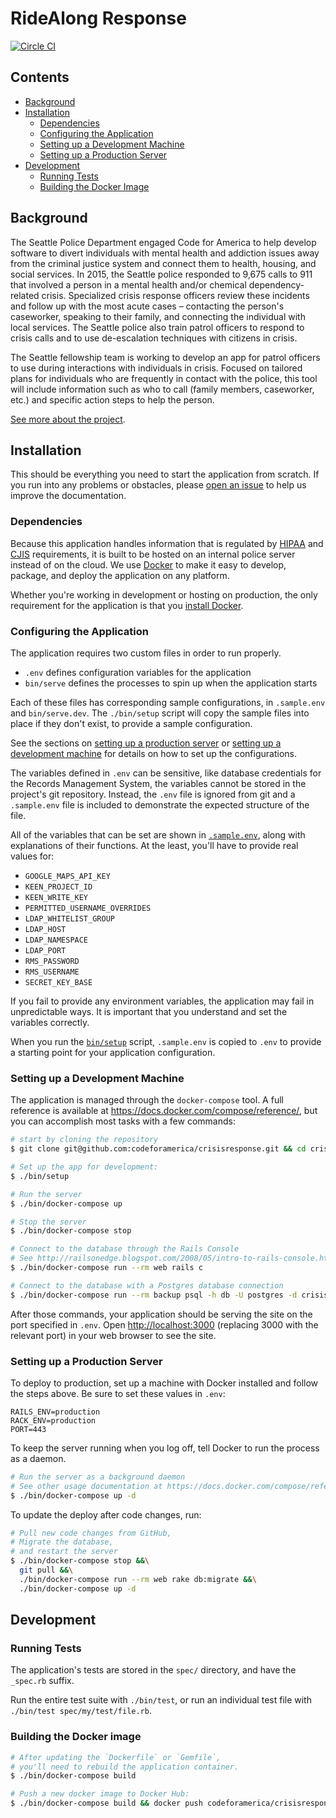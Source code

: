 # RideAlong Response

[![Circle CI](https://circleci.com/gh/codeforamerica/crisisresponse.svg?style=svg&circle-token=3dbea1eed1c1d0e056ef0ceaeb0f54039facd079)](https://circleci.com/gh/codeforamerica/crisisresponse)

## Contents

* [Background](#background)
* [Installation](#installation)
  * [Dependencies](#dependencies)
  * [Configuring the Application](#configuring-the-application)
  * [Setting up a Development Machine](#setting-up-a-development-machine)
  * [Setting up a Production Server](#setting-up-a-production-server)
* [Development](#development)
  * [Running Tests](#running-tests)
  * [Building the Docker Image](#building-the-docker-image)

## Background

The Seattle Police Department engaged Code for America
to help develop software to divert individuals
with mental health and addiction issues
away from the criminal justice system
and connect them to health, housing, and social services.
In 2015, the Seattle police responded to 9,675 calls to 911
that involved a person
in a mental health and/or chemical dependency-related crisis.
Specialized crisis response officers review these incidents
and follow up with the most acute cases –
contacting the person's caseworker,
speaking to their family,
and connecting the individual with local services.
The Seattle police also train patrol officers
to respond to crisis calls
and to use de-escalation techniques
with citizens in crisis.

The Seattle fellowship team is working to develop an app
for patrol officers to use
during interactions with individuals in crisis.
Focused on tailored plans
for individuals who are frequently in contact with the police,
this tool will include information such as who to call
(family members, caseworker, etc.)
and specific action steps to help the person.

[See more about the project][more].

[more]: http://c4a-sea-2016.tumblr.com/

## Installation

This should be everything you need to start the application from scratch.
If you run into any problems or obstacles,
please [open an issue] to help us improve the documentation.

[open an issue]: https://github.com/codeforamerica/crisisresponse/issues/new

### Dependencies

Because this application handles information
that is regulated by [HIPAA] and [CJIS] requirements,
it is built to be hosted on an internal police server
instead of on the cloud.
We use [Docker] to make it easy
to develop, package, and deploy the application on any platform.

Whether you're working in development or hosting on production,
the only requirement for the application is that you [install Docker].

[HIPAA]: https://en.wikipedia.org/wiki/Health_Insurance_Portability_and_Accountability_Act
[CJIS]: https://www.fbi.gov/services/cjis
[Docker]: https://docker.com/
[install Docker]: https://github.com/codeforamerica/howto/blob/master/Docker.md

### Configuring the Application

The application requires two custom files in order to run properly.

* `.env` defines configuration variables for the application
* `bin/serve` defines the processes to spin up when the application starts

Each of these files has corresponding sample configurations,
in `.sample.env` and `bin/serve.dev`.
The `./bin/setup` script will copy the sample files into place
if they don't exist, to provide a sample configuration.

See the sections on [setting up a production server](#setting-up-a-production-server)
or [setting up a development machine](#setting-up-a-development-machine)
for details on how to set up the configurations.

The variables defined in `.env` can be sensitive,
like database credentials for the Records Management System,
the variables cannot be stored in the project's git repository.
Instead, the `.env` file is ignored from git and a `.sample.env` file
is included to demonstrate the expected structure of the file.

All of the variables that can be set are shown in [`.sample.env`],
along with explanations of their functions.
At the least, you'll have to provide real values for:

* `GOOGLE_MAPS_API_KEY`
* `KEEN_PROJECT_ID`
* `KEEN_WRITE_KEY`
* `PERMITTED_USERNAME_OVERRIDES`
* `LDAP_WHITELIST_GROUP`
* `LDAP_HOST`
* `LDAP_NAMESPACE`
* `LDAP_PORT`
* `RMS_PASSWORD`
* `RMS_USERNAME`
* `SECRET_KEY_BASE`

If you fail to provide any environment variables,
the application may fail in unpredictable ways.
It is important that you understand and set the variables correctly.

When you run the [`bin/setup`] script,
`.sample.env` is copied to `.env`
to provide a starting point for your application configuration.

[`.sample.env`]: .sample.env
[`bin/setup`]: bin/setup

### Setting up a Development Machine

The application is managed through the `docker-compose` tool.
A full reference is available at https://docs.docker.com/compose/reference/,
but you can accomplish most tasks with a few commands:

```bash
# start by cloning the repository
$ git clone git@github.com:codeforamerica/crisisresponse.git && cd crisisresponse

# Set up the app for development:
$ ./bin/setup

# Run the server
$ ./bin/docker-compose up

# Stop the server
$ ./bin/docker-compose stop

# Connect to the database through the Rails Console
# See http://railsonedge.blogspot.com/2008/05/intro-to-rails-console.html
$ ./bin/docker-compose run --rm web rails c

# Connect to the database with a Postgres database connection
$ ./bin/docker-compose run --rm backup psql -h db -U postgres -d crisisresponse_development
```

After those commands,
your application should be serving the site on the port specified in `.env`.
Open <http://localhost:3000> (replacing 3000 with the relevant port)
in your web browser to see the site.

### Setting up a Production Server

To deploy to production,
set up a machine with Docker installed and follow the steps above.
Be sure to set these values in `.env`:

```
RAILS_ENV=production
RACK_ENV=production
PORT=443
```

To keep the server running when you log off,
tell Docker to run the process as a daemon.

```bash
# Run the server as a background daemon
# See other usage documentation at https://docs.docker.com/compose/reference/up/
$ ./bin/docker-compose up -d
```

To update the deploy after code changes,
run:

```bash
# Pull new code changes from GitHub,
# Migrate the database,
# and restart the server
$ ./bin/docker-compose stop &&\
  git pull &&\
  ./bin/docker-compose run --rm web rake db:migrate &&\
  ./bin/docker-compose up -d
```

## Development

### Running Tests

The application's tests are stored in the `spec/` directory,
and have the `_spec.rb` suffix.

Run the entire test suite with `./bin/test`,
or run an individual test file with `./bin/test spec/my/test/file.rb`.

### Building the Docker image

```bash
# After updating the `Dockerfile` or `Gemfile`,
# you'll need to rebuild the application container.
$ ./bin/docker-compose build

# Push a new docker image to Docker Hub:
$ ./bin/docker-compose build && docker push codeforamerica/crisisresponse
```
